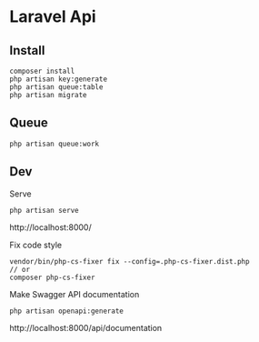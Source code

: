 # Laravel Api

## Install

```shell
composer install
php artisan key:generate
php artisan queue:table
php artisan migrate
```

## Queue

```shell
php artisan queue:work
```

## Dev

Serve

```shell
php artisan serve
```

http://localhost:8000/

Fix code style

```shell
vendor/bin/php-cs-fixer fix --config=.php-cs-fixer.dist.php
// or
composer php-cs-fixer
```

Make Swagger API documentation

```shell
php artisan openapi:generate
```

http://localhost:8000/api/documentation

